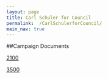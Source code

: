 ```yaml
---
layout: page
title: Carl Schuler for Council
permalink:  /CarlSchulerforCouncil/
main_nav: true
---
```


##Campaign Documents

[2100](assets/2100.pdf)

[3500](assets/CRO-3500.pdf)

